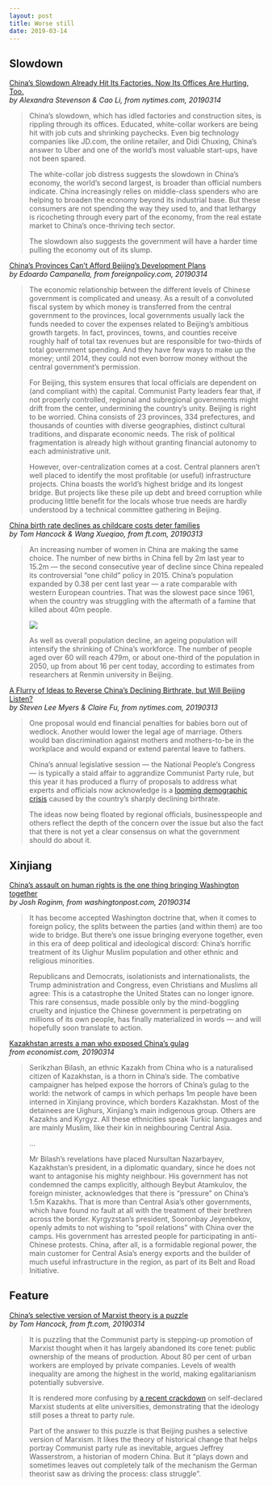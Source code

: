 ```yaml
---
layout: post
title: Worse still
date: 2019-03-14
---
```


## Slowdown

[China’s Slowdown Already Hit Its Factories. Now Its Offices Are Hurting, Too.](https://www.nytimes.com/2019/03/14/business/china-economy-slowdown-white-collar-workers.html) <br> *by Alexandra Stevenson & Cao Li, from nytimes.com, 20190314*

> China’s slowdown, which has idled factories and construction sites, is rippling through its offices. Educated, white-collar workers are being hit with job cuts and shrinking paychecks. Even big technology companies like JD.com, the online retailer, and Didi Chuxing, China’s answer to Uber and one of the world’s most valuable start-ups, have not been spared.
>
> The white-collar job distress suggests the slowdown in China’s economy, the world’s second largest, is broader than official numbers indicate. China increasingly relies on middle-class spenders who are helping to broaden the economy beyond its industrial base. But these consumers are not spending the way they used to, and that lethargy is ricocheting through every part of the economy, from the real estate market to China’s once-thriving tech sector.
>
> The slowdown also suggests the government will have a harder time pulling the economy out of its slump.

[China’s Provinces Can’t Afford Beijing’s Development Plans](https://foreignpolicy.com/2019/03/14/chinas-provinces-cant-afford-beijings-development-plans/) <br> *by Edoardo Campanella, from foreignpolicy.com, 20190314*

> The economic relationship between the different levels of Chinese government is complicated and uneasy. As a result of a convoluted fiscal system by which money is transferred from the central government to the provinces, local governments usually lack the funds needed to cover the expenses related to Beijing’s ambitious growth targets. In fact, provinces, towns, and counties receive roughly half of total tax revenues but are responsible for two-thirds of total government spending. And they have few ways to make up the money; until 2014, they could not even borrow money without the central government’s permission.
>
> For Beijing, this system ensures that local officials are dependent on (and compliant with) the capital. Communist Party leaders fear that, if not properly controlled, regional and subregional governments might drift from the center, undermining the country’s unity. Beijing is right to be worried. China consists of 23 provinces, 334 prefectures, and thousands of counties with diverse geographies, distinct cultural traditions, and disparate economic needs. The risk of political fragmentation is already high without granting financial autonomy to each administrative unit.
>
> However, over-centralization comes at a cost. Central planners aren’t well placed to identify the most profitable (or useful) infrastructure projects. China boasts the world’s highest bridge and its longest bridge. But projects like these pile up debt and breed corruption while producing little benefit for the locals whose true needs are hardly understood by a technical committee gathering in Beijing.

[China birth rate declines as childcare costs deter families](https://www.ft.com/content/f34bb0b0-2f8b-11e9-8744-e7016697f225) <br> *by Tom Hancock & Wang Xueqiao, from ft.com, 20190313*

> An increasing number of women in China are making the same choice. The number of new births in China fell by 2m last year to 15.2m — the second consecutive year of decline since China repealed its controversial “one child” policy in 2015. China’s population expanded by 0.38 per cent last year — a rate comparable with western European countries. That was the slowest pace since 1961, when the country was struggling with the aftermath of a famine that killed about 40m people.
>
> ![](https://www.ft.com/__origami/service/image/v2/images/raw/http%3A%2F%2Fcom.ft.imagepublish.upp-prod-us.s3.amazonaws.com%2F3f3953dc-459a-11e9-b168-96a37d002cd3?source=next&fit=scale-down&quality=highest)
>
> As well as overall population decline, an ageing population will intensify the shrinking of China’s workforce. The number of people aged over 60 will reach 479m, or about one-third of the population in 2050, up from about 16 per cent today, according to estimates from researchers at Renmin university in Beijing.

[A Flurry of Ideas to Reverse China’s Declining Birthrate, but Will Beijing Listen?](https://www.nytimes.com/2019/03/13/world/asia/china-demograpic-crisis-birthrate.html) <br>*by Steven Lee Myers & Claire Fu, from nytimes.com, 20190313*

> One proposal would end financial penalties for babies born out of wedlock. Another would lower the legal age of marriage. Others would ban discrimination against mothers and mothers-to-be in the workplace and would expand or extend parental leave to fathers.
>
> China’s annual legislative session — the National People’s Congress — is typically a staid affair to aggrandize Communist Party rule, but this year it has produced a flurry of proposals to address what experts and officials now acknowledge is a [looming demographic crisis](https://www.nytimes.com/interactive/2019/01/17/world/asia/china-population-crisis.html?module=inline) caused by the country’s sharply declining birthrate.
>
> The ideas now being floated by regional officials, businesspeople and others reflect the depth of the concern over the issue but also the fact that there is not yet a clear consensus on what the government should do about it.

## Xinjiang

[China’s assault on human rights is the one thing bringing Washington together](https://www.washingtonpost.com/opinions/global-opinions/chinas-assault-on-human-rights-is-the-one-thing-bringing-washington-together/2019/03/14/923e65ac-4691-11e9-8aab-95b8d80a1e4f_story.html) <br> *by Josh Roginm, from washingtonpost.com, 20190314*

> It has become accepted Washington doctrine that, when it comes to foreign policy, the splits between the parties (and within them) are too wide to bridge. But there’s one issue bringing everyone together, even in this era of deep political and ideological discord: China’s horrific treatment of its Uighur Muslim population and other ethnic and religious minorities.
>
> Republicans and Democrats, isolationists and internationalists, the Trump administration and Congress, even Christians and Muslims all agree: This is a catastrophe the United States can no longer ignore. This rare consensus, made possible only by the mind-boggling cruelty and injustice the Chinese government is perpetrating on millions of its own people, has finally materialized in words — and will hopefully soon translate to action.

[Kazakhstan arrests a man who exposed China’s gulag](https://www.economist.com/asia/2019/03/14/kazakhstan-arrests-a-man-who-exposed-chinas-gulag) <br> *from economist.com, 20190314*

> Serikzhan Bilash, an ethnic Kazakh from China who is a naturalised citizen of Kazakhstan, is a thorn in China’s side. The combative campaigner has helped expose the horrors of China’s gulag to the world: the network of camps in which perhaps 1m people have been interned in Xinjiang province, which borders Kazakhstan. Most of the detainees are Uighurs, Xinjiang’s main indigenous group. Others are Kazakhs and Kyrgyz. All these ethnicities speak Turkic languages and are mainly Muslim, like their kin in neighbouring Central Asia.
>
> ...
>
> Mr Bilash’s revelations have placed Nursultan Nazarbayev, Kazakhstan’s president, in a diplomatic quandary, since he does not want to antagonise his mighty neighbour. His government has not condemned the camps explicitly, although Beybut Atamkulov, the foreign minister, acknowledges that there is “pressure” on China’s 1.5m Kazakhs. That is more than Central Asia’s other governments, which have found no fault at all with the treatment of their brethren across the border. Kyrgyzstan’s president, Sooronbay Jeyenbekov, openly admits to not wishing to “spoil relations” with China over the camps. His government has arrested people for participating in anti-Chinese protests. China, after all, is a formidable regional power, the main customer for Central Asia’s energy exports and the builder of much useful infrastructure in the region, as part of its Belt and Road Initiative.

## Feature

[China’s selective version of Marxist theory is a puzzle](https://www.ft.com/content/c0a449cc-4595-11e9-b168-96a37d002cd3) <br> *by Tom Hancock, from ft.com, 20190314*

> It is puzzling that the Communist party is stepping-up promotion of Marxist thought when it has largely abandoned its core tenet: public ownership of the means of production. About 80 per cent of urban workers are employed by private companies. Levels of wealth inequality are among the highest in the world, making egalitarianism potentially subversive.
>
> It is rendered more confusing by [a recent crackdown](https://www.ft.com/content/fd087484-2f23-11e9-8744-e7016697f225) on self-declared Marxist students at elite universities, demonstrating that the ideology still poses a threat to party rule.
>
> Part of the answer to this puzzle is that Beijing pushes a selective version of Marxism. It likes the theory of historical change that helps portray Communist party rule as inevitable, argues Jeffrey Wasserstrom, a historian of modern China. But it “plays down and sometimes leaves out completely talk of the mechanism the German theorist saw as driving the process: class struggle”.